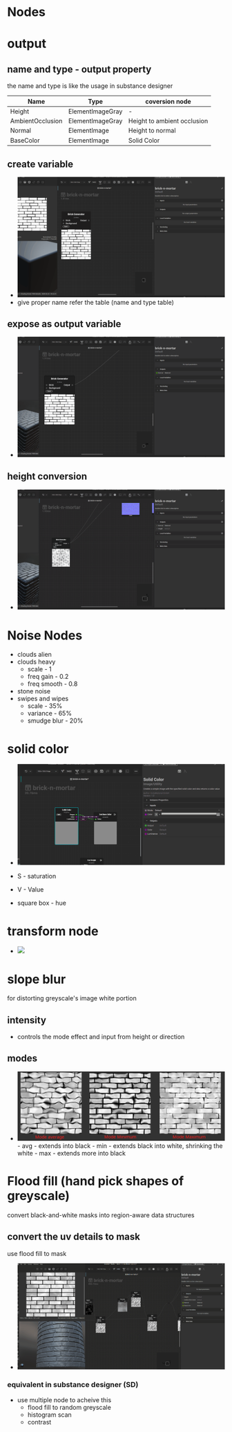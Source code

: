 # **Nodes**

# output

## name and type - output property

the name and type is like the usage in substance designer

| Name             | Type             | coversion node              |
| ---------------- | ---------------- | --------------------------- |
| Height           | ElementImageGray | -                           |
| AmbientOcclusion | ElementImageGray | Height to ambient occlusion |
| Normal           | ElementImage     | Height to normal            |
| BaseColor        | ElementImage     | Solid Color                 |

## create variable

- <img src="./images/nodes/output-some-variable.gif">
- give proper name refer the table (name and type table)

## expose as output variable

- <img src="./images/nodes/expose-auto-output-param.gif">

## height conversion

- <img src="./images/nodes/height-to-output-conversion.gif">

# Noise Nodes

- clouds alien
- clouds heavy
  - scale - 1
  - freq gain - 0.2
  - freq smooth - 0.8
- stone noise
- swipes and wipes
  - scale - 35%
  - variance - 65%
  - smudge blur - 20%

# solid color

- <img src="./images/nodes/solid-color-slider.gif">

- S - saturation
- V - Value
- square box - hue

# transform node

- <img src="./images/nodes/transform-node-exmaple.gif">

# slope blur

for distorting greyscale's image white portion

## intensity

- controls the mode effect and input from height or direction

## modes

- <img src="./images/nodes/slope-blur-node-modes.png">
    - avg - extends into black
    - min - extends black into white, shrinking the white
    - max - extends more into black

# Flood fill (hand pick shapes of greyscale)

convert black-and-white masks into region-aware data structures

## convert the uv details to mask

use flood fill to mask

- <img src="./images/nodes/flood-fill-to-mask-usage.gif">

### equivalent in substance designer (SD)

- use multiple node to acheive this
  - flood fill to random greyscale
  - histogram scan
  - contrast
